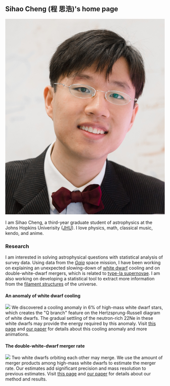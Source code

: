 ## Sihao Cheng (程 思浩)'s home page

![](https://github.com/SihaoCheng/SihaoCheng.github.io/blob/master/SihaoCheng.jpg?raw=true)

I am Sihao Cheng, a third-year graduate student of astrophysics at the Johns Hopkins Univerisity ([JHU](https://physics-astronomy.jhu.edu)). I love physics, math, classical music, kendo, and anime.

### Research

I am interested in solving astrophysical questions with statistical analysis of survey data. Using data from the [_Gaia_](https://www.cosmos.esa.int/web/gaia/home) space mission, I have been working on explaining an unexpected slowing-down of [white dwarf](https://en.wikipedia.org/wiki/White_dwarf) cooling and on double-white-dwarf mergers, which is related to [type-Ia supernovae](https://en.wikipedia.org/wiki/Type_Ia_supernova). I am also working on developing a statistical tool to extract more information from the [filament structures](https://en.wikipedia.org/wiki/Observable_universe#Large-scale_structure) of the universe.

#### An anomaly of white dwarf cooling

![](https://pages.jh.edu/~scheng40/Qbranch/images/Qbranch.png)
We discovered a cooling anomaly in 6% of high-mass white dwarf stars, which creates the "Q branch" feature on the Hertzsprung-Russell diagram of white dwarfs. The gradual settling of the neutron-rich 22Ne in these white dwarfs may provide the energy required by this anomaly. Visit [this page](https://sihaocheng.github.io/Qbranch) and [our paper](https://arxiv.org/abs/1905.12710) for details about this cooling anomaly and more animations.

#### The double-white-dwarf merger rate

![](https://pages.jh.edu/~scheng40/DWDmerger/images/merger_rate1.png)
Two white dwarfs orbiting each other may merge. We use the amount of merger products among high-mass white dwarfs to estimate the merger rate. Our estimates add significant precision and mass resolution to previous estimates. Visit [this page](https://sihaocheng.github.io/DWDmerger) and [our paper](https://arxiv.org/abs/1910.09558) for details about our method and results.
